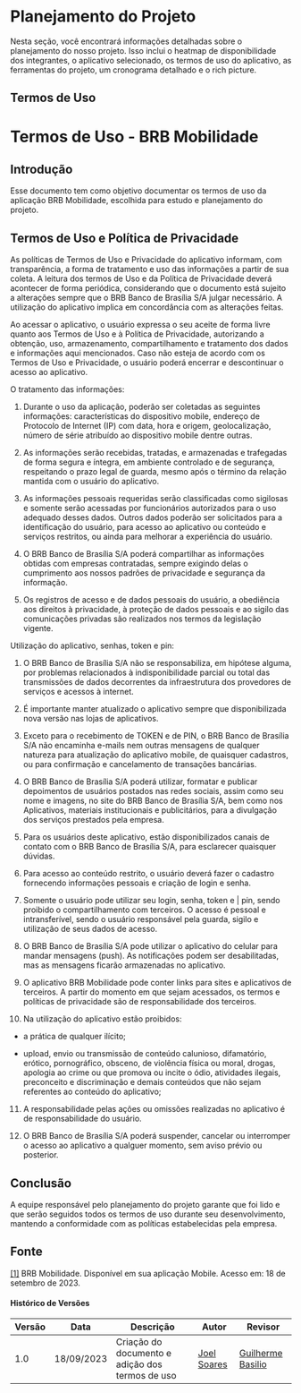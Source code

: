 # Planejamento do Projeto

Nesta seção, você encontrará informações detalhadas sobre o planejamento do nosso projeto. Isso inclui o heatmap de disponibilidade dos integrantes, o aplicativo selecionado, os termos de uso do aplicativo, as ferramentas do projeto, um cronograma detalhado e o rich picture.


## **Termos de Uso**

# **Termos de Uso - BRB Mobilidade**
## **Introdução**

Esse documento tem como objetivo documentar os termos de uso da aplicação BRB Mobilidade, escolhida para estudo e planejamento do projeto.

## **Termos de Uso e Política de Privacidade**

As políticas de Termos de Uso e Privacidade do aplicativo informam, com transparência, a forma de tratamento e uso das informações a partir de sua coleta. A leitura dos termos de Uso e da Política de Privacidade deverá acontecer de forma periódica, considerando que o documento está sujeito a alterações sempre que o BRB Banco de Brasília S/A julgar necessário. A utilização do aplicativo implica em concordância com as alterações feitas.

Ao acessar o aplicativo, o usuário expressa o seu aceite de forma livre quanto aos Termos de Uso e à Política de Privacidade, autorizando a obtenção, uso, armazenamento, compartilhamento e tratamento dos dados e informações aqui mencionados. Caso não esteja de acordo com os Termos de Uso e Privacidade, o usuário poderá encerrar e descontinuar o acesso ao aplicativo.

O tratamento das informações:

1) Durante o uso da aplicação, poderão ser coletadas as seguintes informações: características do dispositivo mobile, endereço de Protocolo de Internet (IP) com data, hora e origem, geolocalização, número de série atribuído ao dispositivo mobile dentre outras.

2) As informações serão recebidas, tratadas, e armazenadas e trafegadas de forma segura e íntegra, em ambiente controlado e de segurança, respeitando o prazo legal de guarda, mesmo após o término da relação mantida com o usuário do aplicativo.

3) As informações pessoais requeridas serão classificadas
como sigilosas e somente serão acessadas por funcionários
autorizados para o uso adequado desses dados. Outros
dados poderão ser solicitados para a identificação do
usuário, para acesso ao aplicativo ou conteúdo e serviços
restritos, ou ainda para melhorar a experiência do usuário.

4) O BRB Banco de Brasília S/A poderá compartilhar as
informações obtidas com empresas contratadas, sempre
exigindo delas o cumprimento aos nossos padrões de
privacidade e segurança da informação.

5) Os registros de acesso e de dados pessoais do usuário, a
obediência aos direitos à privacidade, à proteção de dados
pessoais e ao sigilo das comunicações privadas são
realizados nos termos da legislação vigente.

Utilização do aplicativo, senhas, token e pin:

1) O BRB Banco de Brasília S/A não se responsabiliza, em
hipótese alguma, por problemas relacionados à
indisponibilidade parcial ou total das transmissões de
dados decorrentes da infraestrutura dos provedores de
serviços e acessos à internet.

2) É importante manter atualizado o aplicativo sempre que
disponibilizada nova versão nas lojas de aplicativos.

3) Exceto para o recebimento de TOKEN e de PIN, o BRB
Banco de Brasília S/A não encaminha e-mails nem outras
mensagens de qualquer natureza para atualização do
aplicativo mobile, de quaisquer cadastros, ou para
confirmação e cancelamento de transações bancárias.

4) O BRB Banco de Brasília S/A poderá utilizar, formatar e
publicar depoimentos de usuários postados nas redes
sociais, assim como seu nome e imagens, no site do BRB
Banco de Brasília S/A, bem como nos Aplicativos, materiais
institucionais e publicitários, para a divulgação dos serviços
prestados pela empresa.

5) Para os usuários deste aplicativo, estão disponibilizados
canais de contato com o BRB Banco de Brasília S/A, para
esclarecer quaisquer dúvidas.

6) Para acesso ao conteúdo restrito, o usuário deverá fazer o
cadastro fornecendo informações pessoais e criação de
login e senha.

7) Somente o usuário pode utilizar seu login, senha, token e |
pin, sendo proibido o compartilhamento com terceiros. O
acesso é pessoal e intransferível, sendo o usuário
responsável pela guarda, sigilo e utilização de seus dados
de acesso.

8) O BRB Banco de Brasília S/A pode utilizar o aplicativo do
celular para mandar mensagens (push). As notificações
podem ser desabilitadas, mas as mensagens ficarão
armazenadas no aplicativo.
9) O aplicativo BRB Mobilidade pode conter links para sites
e aplicativos de terceiros. A partir do momento em que
sejam acessados, os termos e políticas de privacidade são
de responsabilidade dos terceiros.
10) Na utilização do aplicativo estão proibidos:

* a prática de qualquer ilícito;

* upload, envio ou transmissão de conteúdo calunioso,
difamatório, erótico, pornográfico, obsceno, de
violência física ou moral, drogas, apologia ao crime
ou que promova ou incite o ódio, atividades ilegais,
preconceito e discriminação e demais conteúdos que
não sejam referentes ao conteúdo do aplicativo;

11) A responsabilidade pelas ações ou omissões realizadas
no aplicativo é de responsabilidade do usuário.

12) O BRB Banco de Brasília S/A poderá suspender, cancelar
ou interromper o acesso ao aplicativo a qualguer momento,
sem aviso prévio ou posterior.

## **Conclusão**

A equipe responsável pelo planejamento do projeto garante que foi lido e que serão seguidos todos os termos de uso durante seu desenvolvimento, mantendo a conformidade com as políticas estabelecidas pela empresa.

## **Fonte**

<a id="aa" href="#a">[1]</a> BRB Mobilidade. Disponível em sua aplicação Mobile. Acesso em: 18 de setembro de 2023.

#### **Histórico de Versões**

| Versão | Data       | Descrição            | Autor          | Revisor        |
|--------|------------|----------------------|----------------|--------------- |
| 1.0    | 18/09/2023 | Criação do documento e adição dos termos de uso   | [Joel Soares](https://github.com/JoelSRangel)|[Guilherme Basilio](https://github.com/GuilhermeBES)| 
